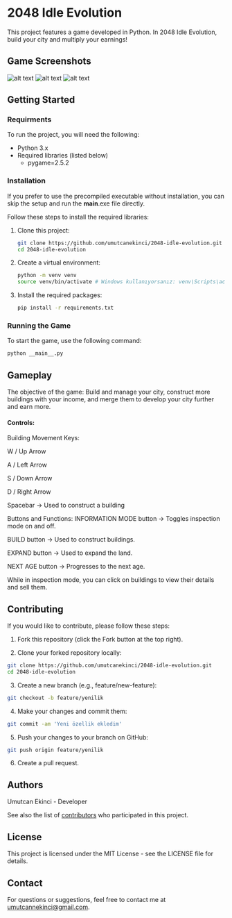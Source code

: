 # 2048 Idle Evolution

This project features a game developed in Python. In 2048 Idle Evolution, build your city and multiply your earnings!

## Game Screenshots

![alt text](https://github.com/umutcanekinci/2048-idle-evolution/blob/main/images/samples/sample-1.png?raw=true)
![alt text](https://github.com/umutcanekinci/2048-idle-evolution/blob/main/images/samples/sample-2.png?raw=true)
![alt text](https://github.com/umutcanekinci/2048-idle-evolution/blob/main/images/samples/sample-3.png?raw=true)

## Getting Started

### Requirments

To run the project, you will need the following:

- Python 3.x
- Required libraries (listed below)
    - pygame=2.5.2

### Installation

If you prefer to use the precompiled executable without installation, you can skip the setup and run the __main__.exe file directly.


Follow these steps to install the required libraries:

1. Clone this project:
    ```sh
    git clone https://github.com/umutcanekinci/2048-idle-evolution.git
    cd 2048-idle-evolution
    ```

2. Create a virtual environment:
    ```sh
    python -m venv venv
    source venv/bin/activate # Windows kullanıyorsanız: venv\Scripts\activate
    ```

3. Install the required packages:
    ```sh
    pip install -r requirements.txt
    ```

### Running the Game

To start the game, use the following command:
```sh
python __main__.py
```

## Gameplay

The objective of the game: Build and manage your city, construct more buildings with your income, and merge them to develop your city further and earn more.

#### Controls:

Building Movement Keys:

W / Up Arrow

A / Left Arrow

S / Down Arrow

D / Right Arrow

Spacebar → Used to construct a building

Buttons and Functions:
INFORMATION MODE button → Toggles inspection mode on and off.

BUILD button → Used to construct buildings.

EXPAND button → Used to expand the land.

NEXT AGE button → Progresses to the next age.

While in inspection mode, you can click on buildings to view their details and sell them.

## Contributing

If you would like to contribute, please follow these steps:

1. Fork this repository (click the Fork button at the top right).

2. Clone your forked repository locally:
```sh
git clone https://github.com/umutcanekinci/2048-idle-evolution.git
cd 2048-idle-evolution
```

3. Create a new branch (e.g., feature/new-feature):
```sh
git checkout -b feature/yenilik
```

4. Make your changes and commit them:
```sh
git commit -am 'Yeni özellik ekledim'
```

5. Push your changes to your branch on GitHub:
```sh
git push origin feature/yenilik
```

6. Create a pull request.

## Authors

Umutcan Ekinci - Developer


See also the list of <a href="https://github.com/umutcanekinci/2048-idle-evolution/contributors">contributors</a> who participated in this project.

## License

This project is licensed under the MIT License - see the LICENSE file for details.

## Contact

For questions or suggestions, feel free to contact me at umutcannekinci@gmail.com.
